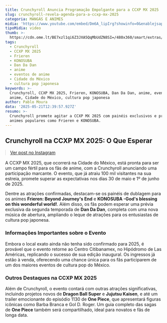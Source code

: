 ```yaml
---
title: Crunchyroll Anuncia Programação Empolgante para a CCXP MX 2025
slug: crunchyroll-revela-agenda-para-a-ccxp-mx-2025
categoria: MANGÁS E ANIMES
midia: 'https://www.youtube.com/embed/Dm6A_lipIrg?showinfo=0&enablejsapi=1'
tipoMidia: video
thumb: >-
  https://cdn.ome.lt/BE7xzl1qi6Z3JXA5QqMbUdZN8SI=/480x360/smart/extras/conteudos/Design_sem_nome10.png
tags:
  - Crunchyroll
  - CCXP MX 2025
  - Frieren
  - KONOSUBA
  - Dan Da Dan
  - anime
  - eventos de anime
  - Cidade do México
  - cultura pop japonesa
keywords: >-
  Crunchyroll, CCXP MX 2025, Frieren, KONOSUBA, Dan Da Dan, anime, eventos de
  anime, Cidade do México, cultura pop japonesa
author: Pablo Moura
data: '2025-05-21T12:39:57.927Z'
resumo: >-
  Crunchyroll promete agitar a CCXP MX 2025 com painéis exclusivos e prévias de
  animes populares como Frieren e KONOSUBA.
---
```


## Crunchyroll na CCXP MX 2025: O Que Esperar

<blockquote class="instagram-media" data-instgrm-permalink="https://www.instagram.com/p/DJ4niR_x5tS/" data-instgrm-version="14" style="width:100%; max-width:540px; margin:1rem auto;"><a href="https://www.instagram.com/p/DJ4niR_x5tS/">Ver post no Instagram</a></blockquote>

A CCXP MX 2025, que ocorrerá na Cidade do México, está pronta para ser um campo fértil para os fãs de anime, com a Crunchyroll anunciando uma participação marcante. O evento, que já atraiu 100 mil visitantes na sua estreia, promete superar as expectativas nos dias 30 de maio e 1º de junho de 2025.

Dentre as atrações confirmadas, destacam-se os painéis de dublagem para os animes **Frieren: Beyond Journey's End** e **KONOSUBA -God's blessing on this wonderful world!**. Além disso, os fãs podem esperar uma prévia exclusiva da segunda temporada de **Dan Da Dan**, completa com uma nova música de abertura, ampliando o leque de atrações para os entusiastas de cultura pop japonesa.

### Informações Importantes sobre o Evento

Embora o local exato ainda não tenha sido confirmado para 2025, é provável que o evento retorne ao Centro Citibanamex, no Hipódromo de Las Américas, replicando o sucesso de sua edição inaugural. Os ingressos já estão à venda, oferecendo uma chance única para os fãs participarem de um dos maiores eventos de cultura pop do México.

### Outros Destaques na CCXP MX 2025

Além de Crunchyroll, o evento contará com outras atrações significativas, incluindo projetos novos de **Dragon Ball Super** e **Jujutsu Kaisen**, e até um trailer emocionante do episódio 1130 de **One Piece**, que apresentará figuras icônicas como Barba Branca e Gol D. Roger. Um guia completo das sagas de **One Piece** também será compartilhado, ideal para novatos e fãs de longa data.
